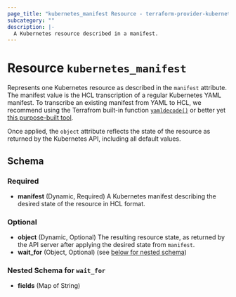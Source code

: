```yaml
---
page_title: "kubernetes_manifest Resource - terraform-provider-kubernetes-alpha"
subcategory: ""
description: |-
  A Kubernetes resource described in a manifest.
---
```


# Resource `kubernetes_manifest`

Represents one Kubernetes resource as described in the `manifest` attribute. The manifest value is the HCL transcription of a regular Kubernetes YAML manifest. To transcribe an existing manifest from YAML to HCL, we recommend using the Terrafrom built-in function [`yamldecode()`](https://www.terraform.io/docs/configuration/functions/yamldecode.html) or better yet [this purpose-built tool](https://github.com/jrhouston/tfk8s).

Once applied, the `object` attribute reflects the state of the resource as returned by the Kubernetes API, including all default values.


## Schema

### Required

- **manifest** (Dynamic, Required) A Kubernetes manifest describing the desired state of the resource in HCL format.

### Optional

- **object** (Dynamic, Optional) The resulting resource state, as returned by the API server after applying the desired state from `manifest`.
- **wait_for** (Object, Optional) (see [below for nested schema](#nestedatt--wait_for))

<a id="nestedatt--wait_for"></a>
### Nested Schema for `wait_for`

- **fields** (Map of String)


